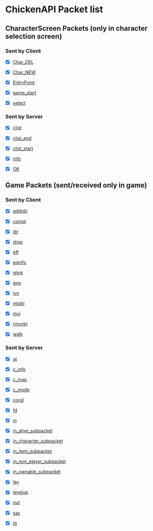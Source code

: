# ChickenAPI Packet list


## CharacterScreen Packets (only in character selection screen)

### Sent by Client

- [x] [Char_DEL](CharacterScreen/Client/CharacterDeletePacketBase.cs)
- [x] [Char_NEW](CharacterScreen/Client/CharNewPacketBase.cs)
- [x] [EntryPoint](CharacterScreen/Client/EntryPointPacketBase.cs)
- [x] [game_start](CharacterScreen/Client/GameStartPacketBase.cs)
- [x] [select](CharacterScreen/Client/SelectPacketBase.cs)


### Sent by Server

- [x] [clist](CharacterScreen/Server/ClistPacketBase.cs)
- [x] [clist_end](CharacterScreen/Server/ClistEndPacketBase.cs)
- [x] [clist_start](CharacterScreen/Server/ClistStartPacketBase.cs)
- [x] [info](CharacterScreen/Server/InfoPacketBase.cs)
- [x] [OK](CharacterScreen/Server/OkPacketBase.cs)


## Game Packets (sent/received only in game)

### Sent by Client

- [x] [addobj](Game/Client/AddobjPacket.cs)
- [x] [compl](Game/Client/ComplimentPacket.cs)
- [x] [dir](Game/Client/DirectionPacket.cs)
- [x] [drop](Game/Client/DropPacket.cs)
- [x] [eff](Game/Client/EffPacket.cs)
- [x] [eqinfo](Game/Client/EquipmentInfoPacket.cs)
- [x] [glmk](Game/Client/CreateFamilyPacket.cs)
- [x] [gop](Game/Client/CharacterOptionPacket.cs)
- [x] [ivn](Game/Client/IvnPacket.cs)
- [x] [mlobj](Game/Client/MlObjPacket.cs)
- [x] [mvi](Game/Client/MviPacket.cs)
- [x] [rmvobj](Game/Client/RmvobjPacket.cs)
- [x] [walk](Game/Client/WalkPacket.cs)


### Sent by Server

- [x] [at](Game/Server/AtPacketBase.cs)
- [x] [c_info](Game/Server/CInfoPacketBase.cs)
- [x] [c_map](Game/Server/CMapPacketBase.cs)
- [x] [c_mode](Game/Server/CModePacketBase.cs)
- [x] [cond](Game/Server/CondPacketBase.cs)
- [x] [fd](Game/Server/FdPacket.cs)
- [x] [in](Game/Server/InPacketBase.cs)
- [x] [in_alive_subpacket](Game/Server/InAliveSubPacketBase.cs)
- [x] [in_character_subpacket](Game/Server/InCharacterSubPacketBase.cs)
- [x] [in_item_subpacket](Game/Server/InItemSubPacketBase.cs)
- [x] [in_non_player_subpacket](Game/Server/InNonPlayerSubPacketBase.cs)
- [x] [in_ownable_subpacket](Game/Server/InOwnableSubPacket.cs)
- [x] [lev](Game/Server/LevPacket.cs)
- [x] [levelup](Game/Server/LevelUpPacket.cs)
- [x] [out](Game/Server/OutPacketBase.cs)
- [x] [say](Game/Server/SayPacket.cs)
- [x] [tit](Game/Server/TitPacket.cs)

